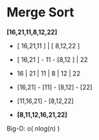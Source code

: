 # Merge Sort
**[16,21,11,8,12,22]**
- [ 16,21,11 ]  |   [ 8,12,22 ]

- [ 16,21 ]  -  11  -  [8,12 ] | 22

- 16 | 21 | 11 | 8 | 12 | 22

- [16,21] - [11] - [8,12] - [22]

- [11,16,21] - [8,12,22]

- **[8,11,12,16,21,22]**

Big-O: o( nlog(n) )